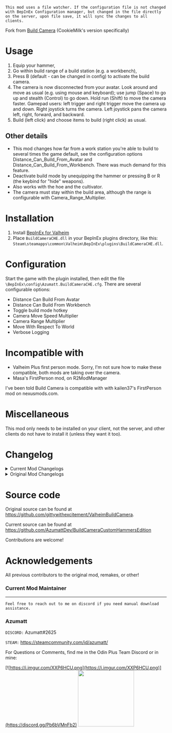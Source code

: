 
`This mod uses a file watcher. If the configuration file is not changed with BepInEx Configuration manager, but changed in the file directly on the server, upon file save, it will sync the changes to all clients.`


Fork from [Build Camera](https://github.com/gittywithexcitement/ValheimBuildCamera) (CookieMilk's version specifically)

# Usage

1. Equip your hammer,
2. Go within build range of a build station (e.g. a workbench),
3. Press B (default - can be changed in config) to activate the build camera.
4. The camera is now disconnected from your avatar. Look around and move as usual (e.g. using mouse and keyboard); use jump (Space) to go up and stealth (Control) to go down. Hold run (Shift) to move the camera faster. Gamepad users: left trigger and right trigger move the camera up and down. Right joystick turns the camera. Left joystick pans the camera left, right, forward, and backward.
5. Build (left click) and choose items to build (right click) as usual.

## Other details

  * This mod changes how far from a work station you're able to build to several times the game default, see the configuration options Distance_Can_Build_From_Avatar and Distance_Can_Build_From_Workbench. There was much demand for this feature.
  * Deactivate build mode by unequipping the hammer or pressing B or R (the keybind for "hide" weapons).
  * Also works with the hoe and the cultivator.
  * The camera must stay within the build area, although the range is configurable with Camera_Range_Multiplier.

# Installation

1. Install [BepInEx for Valheim](https://valheim.thunderstore.io/package/denikson/BepInExPack_Valheim/)
2. Place `BuildCameraCHE.dll` in your BepInEx plugins directory, like this: `Steam\steamapps\common\Valheim\BepInEx\plugins\BuildCameraCHE.dll`.

# Configuration

Start the game with the plugin installed, then edit the file `\BepInEx\config\Azumatt.BuildCameraCHE.cfg`. There are several configurable options:

  * Distance Can Build From Avatar
  * Distance Can Build From Workbench
  * Toggle build mode hotkey
  * Camera Move Speed Multiplier
  * Camera Range Multiplier
  * Move With Respect To World
  * Verbose Logging
  
# Incompatible with

  * Valheim Plus first person mode. Sorry, I'm not sure how to make these compatible, both mods are taking over the camera.
  * Masa's FirstPerson mod, on R2ModManager

I've been told Build Camera is compatible with with kailen37's FirstPerson mod on nexusmods.com.

# Miscellaneous

This mod only needs to be installed on your client, not the server, and other clients do not have to install it (unless they want it too).

# Changelog

<details><summary>Current Mod Changelogs</summary>

* 1.1.0

   * Add ServerSync to the mod
      * This is meant to prevent exploiting. The mod will now version check with itself and the server. If the server is not running the same version as the client, the client will not be able to connect to the server.
        * This doesn't prevent you from using the mod on only the client 

* 1.0.0

  * Initial release
    * Forked from CookieMilk's version of Build Camera
    * Updated to add FileWatcher to the code for live direct file changes.

</details>


<details><summary>Original Mod Changelogs</summary>

 * Version 1.6.3
    * Added automatic detection of tool (Thanks MSchmoecker!!)
 * Version 1.6.2
    * Added support for custom hammers.
 * Version 1.6.1
    * Fix camera's controller up and down movement.
 * Version 1.6
    * Rebuild for Hearth and Home update.
    * Change build camera's controller up and down movement to reuse same buttons as controller jump and crouch.
    * Add support for ImprovedHammer from BuildIt mod.
 * Version 1.5.1
    * Reduce spam when changing the two build distances (now uses LogDebug).
    * When changing the two build distances, be a little more agressive: change if current value is less than setting.
 * Version 1.5
    * Change build distances: "distance can build from avatar" and "distance can build from workbench"
    * Fix gamepad joystick.
 * Version 1.4
    * Stop ignoring the "Hide equipped tool/weapon" hotkey; allow it to put the tool away (and disable build camera).
 * Version 1.3
    * Build Mode is usable with Hoe and Cultivator.
    * Don't turn build camera when user has piece selection HUD visible.
 * Version 1.2
    * Fix camera panning (i.e. movement) speed: mousewheel does not change panning speed. Panning speed is about the same as walking speed. Hold shift to speed up. Add configuration option to change speed.
    * Don't allow looking so far up or down that camera is now upside down.
    * Camera turn speed respects user's Invert Mouse and Mouse Sensitivity options.
    * When entering build mode, we reset the view direction of the build camera, so that it matches the player's current view direction.
    * Add configurable option Move_With_Respect_To_World: When true, camera panning input (e.g. pressing WASD) moves the camera with respect to the world coordinates, not current camera view direction.
    * Don't move camera when user is in the menu, chat, etc.
    * Change Camera_Range_Multiplier default to 1 to provide an experience as close to vanilla as possible.
    * When the config option Verbose_Logging is true, explain 3 reasons why build mode is not activated.
 * Version 1.1
    * Fix: don't only show the sky.
 * Version 1.0.0.0
    * Initial release.

</details>

# Source code

Original source can be found at https://github.com/gittywithexcitement/ValheimBuildCamera.

Current source can be found at https://github.com/AzumattDev/BuildCameraCustomHammersEdition

Contributions are welcome!

# Acknowledgements
All previous contributors to the original mod, remakes, or other!


### Current Mod Maintainer

---


`Feel free to reach out to me on discord if you need manual download assistance.`

### Azumatt

`DISCORD:` Azumatt#2625

`STEAM:` https://steamcommunity.com/id/azumatt/

For Questions or Comments, find me in the Odin Plus Team Discord or in mine:

[![https://i.imgur.com/XXP6HCU.png](https://i.imgur.com/XXP6HCU.png)](https://discord.gg/Pb6bVMnFb2)
<a href="https://discord.gg/pdHgy6Bsng"><img src="https://i.imgur.com/Xlcbmm9.png" href="https://discord.gg/pdHgy6Bsng" width="175" height="175"></a>
